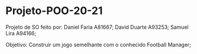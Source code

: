 # Projeto-POO-20-21
Projeto de SO feito por:  Daniel Faria A81667; David Duarte A93253; Samuel Lira A94166;


Objetivo: Construir um jogo semelhante com o conhecido Football Manager;
